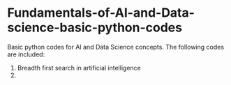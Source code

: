 # Fundamentals-of-AI-and-Data-science-basic-python-codes
Basic python codes for AI and Data Science concepts.
The following codes are included:
1. Breadth first search in artificial intelligence
2. 
